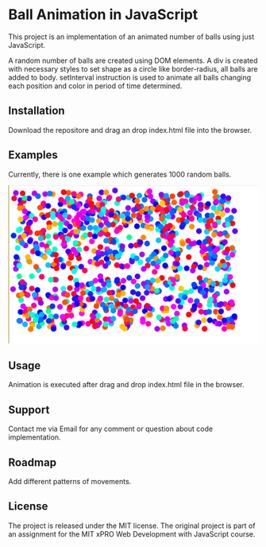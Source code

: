 # Ball Animation in JavaScript

This project is an implementation of an animated number of balls using just JavaScript.

A random number of balls are created using DOM elements. A div is created with necessary styles
to set shape as a circle like border-radius, all balls are added to body. setInterval instruction is used to animate 
all balls changing each position and color in period of time determined.

## Installation

Download the repositore and drag an drop index.html file into the browser.

## Examples

Currently, there is one example which generates 1000 random balls.

![1000 balls animation](./example.png)

## Usage

Animation is executed after drag and drop index.html file in the browser.

## Support

Contact me via Email for any comment or question about code implementation.

## Roadmap

Add different patterns of movements.

## License

The project is released under the MIT license. The original project is part of an assignment for the MIT xPRO Web
Development with JavaScript course.
